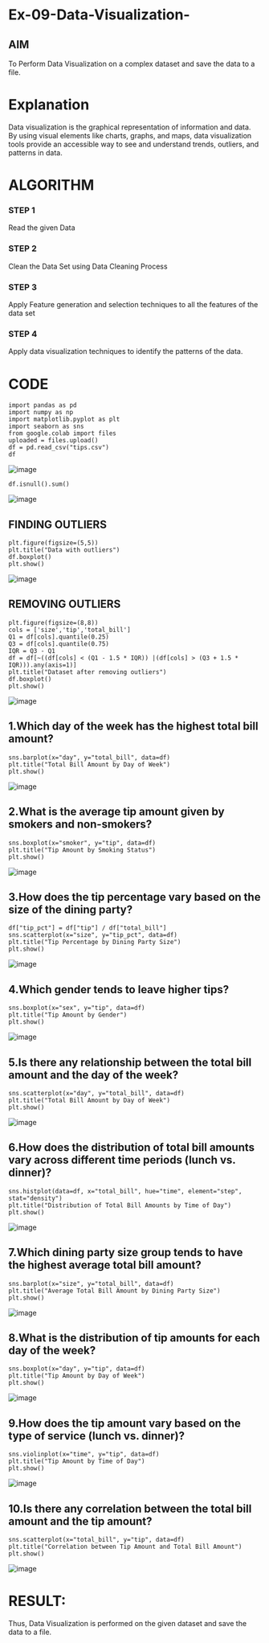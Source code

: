 # Ex-09-Data-Visualization-

## AIM
To Perform Data Visualization on a complex dataset and save the data to a file. 

# Explanation
Data visualization is the graphical representation of information and data. By using visual elements like charts, graphs, and maps, data visualization tools provide an accessible way to see and understand trends, outliers, and patterns in data.

# ALGORITHM
### STEP 1
Read the given Data
### STEP 2
Clean the Data Set using Data Cleaning Process
### STEP 3
Apply Feature generation and selection techniques to all the features of the data set
### STEP 4
Apply data visualization techniques to identify the patterns of the data.
# CODE
```
import pandas as pd
import numpy as np
import matplotlib.pyplot as plt
import seaborn as sns
from google.colab import files
uploaded = files.upload()
df = pd.read_csv("tips.csv")
df
```
![image](https://github.com/Sudhar2303/ODD2023-Datascience-Ex-09/assets/133684710/926707e5-0951-4fde-97ba-7cc3f2e1ec86)
```
df.isnull().sum()
```
![image](https://github.com/Sudhar2303/ODD2023-Datascience-Ex-09/assets/133684710/4a962f67-f4c9-478f-a49d-f3c9252094ee)

## FINDING OUTLIERS
```
plt.figure(figsize=(5,5))
plt.title("Data with outliers")
df.boxplot()
plt.show()
```
![image](https://github.com/Sudhar2303/ODD2023-Datascience-Ex-09/assets/133684710/4ced0ae3-ba82-475e-aa53-5adcf71913db)

## REMOVING OUTLIERS
```
plt.figure(figsize=(8,8))
cols = ['size','tip','total_bill']
Q1 = df[cols].quantile(0.25)
Q3 = df[cols].quantile(0.75)
IQR = Q3 - Q1
df = df[~((df[cols] < (Q1 - 1.5 * IQR)) |(df[cols] > (Q3 + 1.5 * IQR))).any(axis=1)]
plt.title("Dataset after removing outliers")
df.boxplot()
plt.show()
```
![image](https://github.com/Sudhar2303/ODD2023-Datascience-Ex-09/assets/133684710/ba73160b-dc7d-44b0-9cf3-b0e41cd87f9c)

## 1.Which day of the week has the highest total bill amount?
```
sns.barplot(x="day", y="total_bill", data=df)
plt.title("Total Bill Amount by Day of Week")
plt.show()
```
![image](https://github.com/Sudhar2303/ODD2023-Datascience-Ex-09/assets/133684710/e7a503da-a130-4443-8fb9-657da8b9feb2)

## 2.What is the average tip amount given by smokers and non-smokers?
```
sns.boxplot(x="smoker", y="tip", data=df)
plt.title("Tip Amount by Smoking Status")
plt.show()
```
![image](https://github.com/Sudhar2303/ODD2023-Datascience-Ex-09/assets/133684710/3be39d7f-803c-42ea-9e4d-0b7abcf5e5e7)

## 3.How does the tip percentage vary based on the size of the dining party?
```
df["tip_pct"] = df["tip"] / df["total_bill"]
sns.scatterplot(x="size", y="tip_pct", data=df)
plt.title("Tip Percentage by Dining Party Size")
plt.show()
```
![image](https://github.com/Sudhar2303/ODD2023-Datascience-Ex-09/assets/133684710/cb2b767d-ae11-41c1-ba6f-b0259142236c)

## 4.Which gender tends to leave higher tips?
```
sns.boxplot(x="sex", y="tip", data=df)
plt.title("Tip Amount by Gender")
plt.show()
```
![image](https://github.com/Sudhar2303/ODD2023-Datascience-Ex-09/assets/133684710/1a937948-caae-47c5-93a2-f59ecfd8825b)

## 5.Is there any relationship between the total bill amount and the day of the week?
```
sns.scatterplot(x="day", y="total_bill", data=df)
plt.title("Total Bill Amount by Day of Week")
plt.show()
```
![image](https://github.com/Sudhar2303/ODD2023-Datascience-Ex-09/assets/133684710/e05dd060-6889-4978-9011-2632375519c5)

## 6.How does the distribution of total bill amounts vary across different time periods (lunch vs. dinner)?
```
sns.histplot(data=df, x="total_bill", hue="time", element="step", stat="density")
plt.title("Distribution of Total Bill Amounts by Time of Day")
plt.show()
```
![image](https://github.com/Sudhar2303/ODD2023-Datascience-Ex-09/assets/133684710/6cf7c790-74de-4444-8135-05d697a97304)

## 7.Which dining party size group tends to have the highest average total bill amount?
```
sns.barplot(x="size", y="total_bill", data=df)
plt.title("Average Total Bill Amount by Dining Party Size")
plt.show()
```
![image](https://github.com/Sudhar2303/ODD2023-Datascience-Ex-09/assets/133684710/f87e9da1-5af5-4098-b732-d4cc10fec419)

## 8.What is the distribution of tip amounts for each day of the week?
```
sns.boxplot(x="day", y="tip", data=df)
plt.title("Tip Amount by Day of Week")
plt.show()
```
![image](https://github.com/Sudhar2303/ODD2023-Datascience-Ex-09/assets/133684710/62c496e0-cd3e-44db-b2c0-d26972ca3854)

## 9.How does the tip amount vary based on the type of service (lunch vs. dinner)?
```
sns.violinplot(x="time", y="tip", data=df)
plt.title("Tip Amount by Time of Day")
plt.show()
```
![image](https://github.com/Sudhar2303/ODD2023-Datascience-Ex-09/assets/133684710/22830659-cc30-4b49-a6f4-9ecc4e64b026)

## 10.Is there any correlation between the total bill amount and the tip amount?
```
sns.scatterplot(x="total_bill", y="tip", data=df)
plt.title("Correlation between Tip Amount and Total Bill Amount")
plt.show()
```
![image](https://github.com/Sudhar2303/ODD2023-Datascience-Ex-09/assets/133684710/ea74774a-fae5-4d00-897e-10bfd2e844b1)

# RESULT:
Thus, Data Visualization is performed on the given dataset and save the data to a file.
